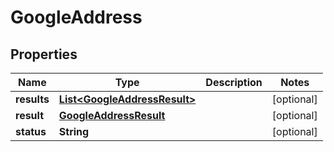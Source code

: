 
# GoogleAddress

## Properties
Name | Type | Description | Notes
------------ | ------------- | ------------- | -------------
**results** | [**List&lt;GoogleAddressResult&gt;**](GoogleAddressResult.md) |  |  [optional]
**result** | [**GoogleAddressResult**](GoogleAddressResult.md) |  |  [optional]
**status** | **String** |  |  [optional]



